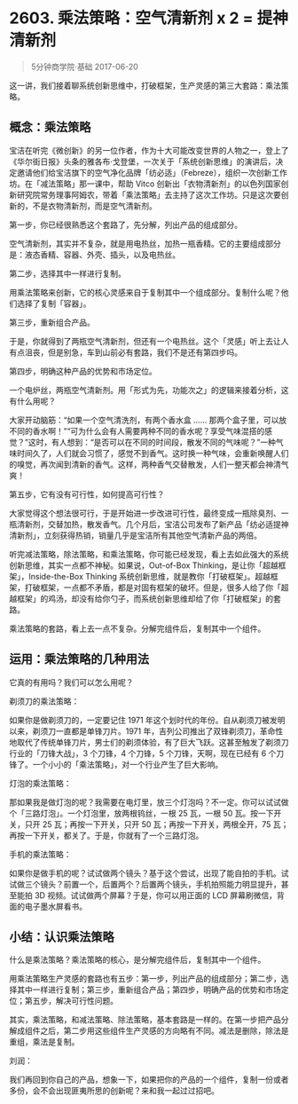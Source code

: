 # 2603. 乘法策略：空气清新剂 x 2 = 提神清新剂
> 5分钟商学院·基础
2017-06-20

这一讲，我们接着聊系统创新思维中，打破框架，生产灵感的第三大套路：乘法策略。

## 概念：乘法策略
宝洁在听完《微创新》的另一位作者，作为十大可能改变世界的人物之一，登上了《华尔街日报》头条的雅各布·戈登堡，一次关于「系统创新思维」的演讲后，决定邀请他们给宝洁旗下的空气净化品牌「纺必适」（Febreze），组织一次创新工作坊。在「减法策略」那一课中，帮助 Vitco 创新出「衣物清新剂」的以色列国家创新研究院常务理事阿姆农，带着「乘法策略」去主持了这次工作坊。只是这次要创新的，不是衣物清新剂，而是空气清新剂。

第一步，你已经很熟悉这个套路了，先分解，列出产品的组成部分。

空气清新剂，其实并不复杂，就是用电热丝，加热一瓶香精。它的主要组成部分是：液态香精、容器、外壳、插头，以及电热丝。

第二步，选择其中一样进行复制。

用乘法策略来创新，它的核心灵感来自于复制其中一个组成部分。复制什么呢？他们选择了复制「容器」。

第三步，重新组合产品。

于是，你就得到了两瓶空气清新剂，但还有一个电热丝。这个「灵感」听上去让人有点沮丧，但是别急，车到山前必有套路，我们不是还有第四步吗。

第四步，明确这种产品的优势和市场定位。

一个电炉丝，两瓶空气清新剂。用「形式为先，功能次之」的逻辑来接着分析，这有什么用呢？

大家开动脑筋：“如果一个空气清洗剂，有两个香水盒 …… 那两个盒子里，可以放不同的香水啊！”“可为什么会有人需要两种不同的香水呢？享受气味混搭的感觉？”这时，有人想到：“是否可以在不同的时间段，散发不同的气味呢？”一种气味时间久了，人们就会习惯了，感觉不到香气。这时换一种气味，会重新唤醒人们的嗅觉，再次闻到清新的香气。这样，两种香气交替散发，人们一整天都会神清气爽！

第五步，它有没有可行性，如何提高可行性？

大家觉得这个想法很可行，于是开始进一步改进可行性，最终变成一瓶除臭剂、一瓶清新剂，交替加热，散发香气。几个月后，宝洁公司发布了新产品「纺必适提神清新剂」，立刻获得热销，销量几乎是宝洁所有其他空气清新产品的两倍。

听完减法策略，除法策略，和乘法策略，你可能已经发现，看上去如此强大的系统创新思维，其实一点都不神秘。如果说，Out-of-Box Thinking，是让你「超越框架」，Inside-the-Box Thinking 系统创新思维，就是教你「打破框架」。超越框架，打破框架，一点都不矛盾，都是对固有框架的破坏。但是，很多人给了你「超越框架」的鸡汤，却没有给你勺子，而系统创新思维却给了你「打破框架」的套路。

乘法策略的套路，看上去一点不复杂。分解完组件后，复制其中一个组件。

## 运用：乘法策略的几种用法
它真的有用吗？我们可以怎么用呢？

剃须刀的乘法策略：

如果你是做剃须刀的，一定要记住 1971 年这个划时代的年份。自从剃须刀被发明以来，剃须刀一直都是单锋刀片。1971 年，吉列公司推出了双锋剃须刀，革命性地取代了传统单锋刀片，男士们的剃须体验，有了巨大飞跃。这甚至触发了剃须刀行业的「刀锋大战」，3 个刀锋，4 个刀锋，5 个刀锋，天啊，现在已经有 6 个刀锋了。一个小小的「乘法策略」，对一个行业产生了巨大影响。

灯泡的乘法策略：

那如果我是做灯泡的呢？我需要在电灯里，放三个灯泡吗？不一定。你可以试试做个「三路灯泡」。一个灯泡里，放两根钨丝，一根 25 瓦，一根 50 瓦。按一下开关，只开 25 瓦；再按一下开关，只开 50 瓦；再按一下开关，两根全开，75 瓦；再按一下开关，都关了。于是，你就有了一个三路灯泡。

手机的乘法策略：

如果你是做手机的呢？试试做两个镜头？基于这个尝试，出现了能自拍的手机。试试做三个镜头？前置一个，后置两个？后置两个镜头，手机拍照能力明显提升，甚至能拍 3D 视频。试试做两个屏幕？于是，你可以用正面的 LCD 屏幕刷微信，背面的电子墨水屏看书。

## 小结：认识乘法策略
什么是乘法策略？乘法策略的核心，是分解完组件后，复制其中一个组件。

用乘法策略生产灵感的套路也有五步：第一步，列出产品的组成部分；第二步，选择其中一样进行复制；第三步，重新组合产品；第四步，明确产品的优势和市场定位；第五步，解决可行性问题。

其实，乘法策略，和减法策略、除法策略，基本套路是一样的。在第一步把产品分解成组件之后，第二步用这些组件生产灵感的方向略有不同。减法是删除，除法是重组，乘法是复制。

刘润：

我们再回到你自己的产品，想象一下，如果把你的产品的一个组件，复制一份或者多份，会不会出现匪夷所思的创新呢？来和我一起过过招吧。